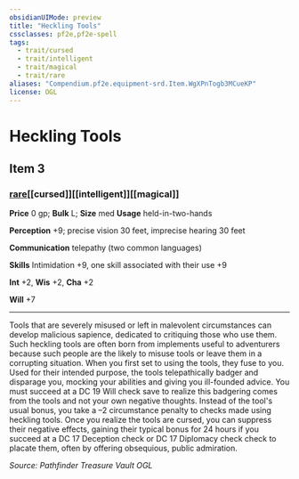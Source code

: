 ```yaml
---
obsidianUIMode: preview
title: "Heckling Tools"
cssclasses: pf2e,pf2e-spell
tags:
  - trait/cursed
  - trait/intelligent
  - trait/magical
  - trait/rare
aliases: "Compendium.pf2e.equipment-srd.Item.WgXPnTogb3MCueKP"
license: OGL
---
```

# Heckling Tools
## Item 3
### [rare](rare "Rare Rarity Trait")[[cursed]][[intelligent]][[magical]]


**Price** 0 gp; 
**Bulk** L; **Size** med
**Usage** held-in-two-hands

**Perception** +9; precise vision 30 feet, imprecise hearing 30 feet

**Communication** telepathy (two common languages)

**Skills** Intimidation +9, one skill associated with their use +9

**Int** +2, **Wis** +2, **Cha** +2

**Will** +7

* * *

Tools that are severely misused or left in malevolent circumstances can develop malicious sapience, dedicated to critiquing those who use them. Such heckling tools are often born from implements useful to adventurers because such people are the likely to misuse tools or leave them in a corrupting situation. When you first set to using the tools, they fuse to you. Used for their intended purpose, the tools telepathically badger and disparage you, mocking your abilities and giving you ill-founded advice. You must succeed at a DC 19 Will check save to realize this badgering comes from the tools and not your own negative thoughts. Instead of the tool's usual bonus, you take a –2 circumstance penalty to checks made using heckling tools. Once you realize the tools are cursed, you can suppress their negative effects, gaining their typical bonus for 24 hours if you succeed at a DC 17 Deception check or DC 17 Diplomacy check check to placate them, often by offering obsequious, public admiration.

*Source: Pathfinder Treasure Vault*
*OGL*